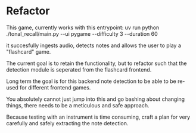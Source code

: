 # Refactor

This game, currently works with this entrypoint:
uv run python ./tonal_recall/main.py --ui pygame --difficulty 3 --duration 60

it succesfully ingests audio, detects notes and allows the user to play a
"flashcard" game.

The current goal is to retain the functionality, but to refactor such that the
detection module is seperated from the flashcard frontend.

Long term the goal is for this backend note detection to be able to be re-used
for different frontend games.

You absolutely cannot just jump into this and go bashing about changing things,
there needs to be a meticulous and safe approach.

Because testing with an instrument is time consuming, craft a plan for very
carefully and safely extracting the note detection.
